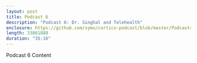 ```yaml
---
layout: post
title: Podcast 6
description: "Podcast 6: Dr. Singhal and Telehealth"
enclosure: https://github.com/xymu/cortico-podcast/blob/master/Podcast4.mp3?raw=true
length: 33861888
duration: "35:16"
---
```

Podcast 6 Content

